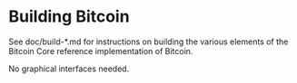 Building Bitcoin
================

See doc/build-*.md for instructions on building the various
elements of the Bitcoin Core reference implementation of Bitcoin.

No graphical interfaces needed.
